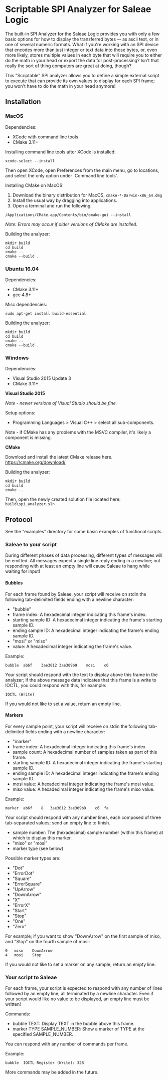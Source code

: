 # Scriptable SPI Analyzer for Saleae Logic

The built-in SPI Analyzer for the Saleae Logic provides you with only a
few basic options for how to display the transferred bytes -- as ascii text,
or in one of several numeric formats.  What if you're working with an
SPI device that encodes more than just integer or text data into those bytes, or,
even more likely, stores multiple values in each byte that will require you
to either do the math in your head or export the data for post-processing?
Isn't that really the sort of thing computers are great at doing, though?

This "Scriptable" SPI analyzer allows you to define a simple external script
to execute that can provide its own values to display for each SPI frame;
you won't have to do the math in your head anymore!

## Installation

### MacOS

Dependencies:
- XCode with command line tools
- CMake 3.11+

Installing command line tools after XCode is installed:
```
xcode-select --install
```

Then open XCode, open Preferences from the main menu, go to locations, and select the only option under 'Command line tools'.

Installing CMake on MacOS:

1. Download the binary distribution for MacOS, `cmake-*-Darwin-x86_64.dmg`
2. Install the usual way by dragging into applications.
3. Open a terminal and run the following:
```
/Applications/CMake.app/Contents/bin/cmake-gui --install
```
*Note: Errors may occur if older versions of CMake are installed.*

Building the analyzer:
```
mkdir build
cd build
cmake ..
cmake --build .
```

### Ubuntu 16.04

Dependencies:
- CMake 3.11+
- gcc 4.8+

Misc dependencies:

```
sudo apt-get install build-essential
```

Building the analyzer:
```
mkdir build
cd build
cmake ..
cmake --build .
```

### Windows

Dependencies:
- Visual Studio 2015 Update 3
- CMake 3.11+

**Visual Studio 2015**

*Note - newer versions of Visual Studio should be fine.*

Setup options:
- Programming Languages > Visual C++ > select all sub-components.

Note - if CMake has any problems with the MSVC compiler, it's likely a component is missing.

**CMake**

Download and install the latest CMake release here.
https://cmake.org/download/

Building the analyzer:
```
mkdir build
cd build
cmake ..
```

Then, open the newly created solution file located here: `build\spi_analyzer.sln`



## Protocol

See the "examples" directory for some basic examples of functional scripts.

### Saleae to your script

During different phases of data processing, different types of messages
will be emitted.  All messages expect a single line reply ending in a newline;
not responding with at least an empty line will cause Saleae to hang
while waiting for input!

#### Bubbles

For each frame found by Saleae, your script will receive on stdin the following
tab-delimited fields ending with a newline character:

* "bubble"
* frame index: A hexadecimal integer indicating this frame's index.
* starting sample ID: A hexadecimal integer indicating the frame's
  starting sample ID.
* ending sample ID: A hexadecimal integer indicating the frame's
  ending sample ID.
* "mosi" or "miso"
* value: A hexadecimal integer indicating the frame's value. 

Example:

```
bubble	ab6f	3ae3012	3ae309b9	mosi	c6
```

Your script should respond with the text to display above this frame
in the analyzer; if the above message data indicates that this frame
is a write to IOCTL, you could respond with this, for example:

```
IOCTL (Write)
```

If you would not like to set a value, return an empty line.

#### Markers

For every sample point, your script will receive on stdin the following
tab-delimited fields ending with a newline character:

* "marker"
* frame index: A hexadecimal integer indicating this frame's index.
* sample count: A hexadecimal number of samples taken as part of this frame.
* starting sample ID: A hexadecimal integer indicating the frame's
  starting sample ID.
* ending sample ID: A hexadecimal integer indicating the frame's
  ending sample ID.
* mosi value: A hexadecimal integer indicating the frame's mosi value. 
* miso value: A hexadecimal integer indicating the frame's miso value. 

Example:

```
marker	ab6f	8	3ae3012	3ae309b9	c6	fa
```

Your script should respond with any number lines, each composed of
 three tab-separated values; send an empty line to finish.

* sample number: The (hexadecimal) sample number (within this frame) at which to
  display this marker.
* "miso" or "mosi"
* marker type (see below)

Possible marker types are:

* "Dot"
* "ErrorDot"
* "Square"
* "ErrorSquare"
* "UpArrow"
* "DownArrow"
* "X"
* "ErrorX"
* "Start"
* "Stop"
* "One"
* "Zero"

For example; if you want to show "DownArrow" on the first sample of miso,
and "Stop" on the fourth sample of mosi:

```
0	miso	DownArrow
4	mosi	Stop

```

If you would not like to set a marker on any sample, return an empty line.

### Your script to Saleae

For each frame, your script is expected to respond with any number of
lines followed by an empty line; all terminated by a newline character.
Even if your script would like no value to be displayed, an empty
line must be written!

Commands:

* bubble	TEXT: Display TEXT in the bubble above this frame.
* marker	TYPE	SAMPLE_NUMBER: Show a marker of TYPE at the specified SAMPLE_NUMBER.

You can respond with any number of commands per frame.

Example:

```
bubble	IOCTL Register (Write): 328
```

More commands may be added in the future.
